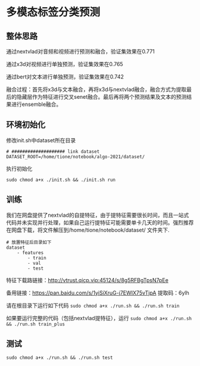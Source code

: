 # 多模态标签分类预测

## 整体思路

通过nextvlad对音频和视频进行预测和融合，验证集效果在0.771

通过x3d对视频进行单独预测，验证集效果在0.765

通过bert对文本进行单独预测，验证集效果在0.742

融合过程：首先将x3d与文本融合，再将x3d与nextvlad融合，融合方式为提取最后的隐藏层作为特征进行交叉senet融合。最后再将两个预测结果及文本的预测结果进行ensemble融合。

## 环境初始化

修改init.sh中dataset所在目录

```
# #################### link dataset
DATASET_ROOT=/home/tione/notebook/algo-2021/dataset/
```

执行初始化

`sudo chmod a+x ./init.sh && ./init.sh run`

## 训练
我们在网盘提供了nextvlad的自提特征，由于提特征需要很长时间，而且一站式代码并未实现并行处理，如果自己运行提特征可能需要单卡几天的时间。强烈推荐在网盘下载，将文件解压到/home/tione/notebook/dataset/ 文件夹下.

```
# 放置特征后目录如下
dataset
    - features
        - train
        - val
        - test
```

特征下载路链接：http://vtrust.qicp.vip:45124/s/8g5RFBgTpsN7pEe

备用链接：https://pan.baidu.com/s/1yiSiXruG-j7EWIX75vTjpA 提取码：6ylh

请在根目录下运行如下代码
`sudo chmod a+x ./run.sh && ./run.sh train`

如果要运行完整的代码（包括nextvlad提特征），运行
`sudo chmod a+x ./run.sh && ./run.sh train_plus`

## 测试
`sudo chmod a+x ./run.sh && ./run.sh test`
